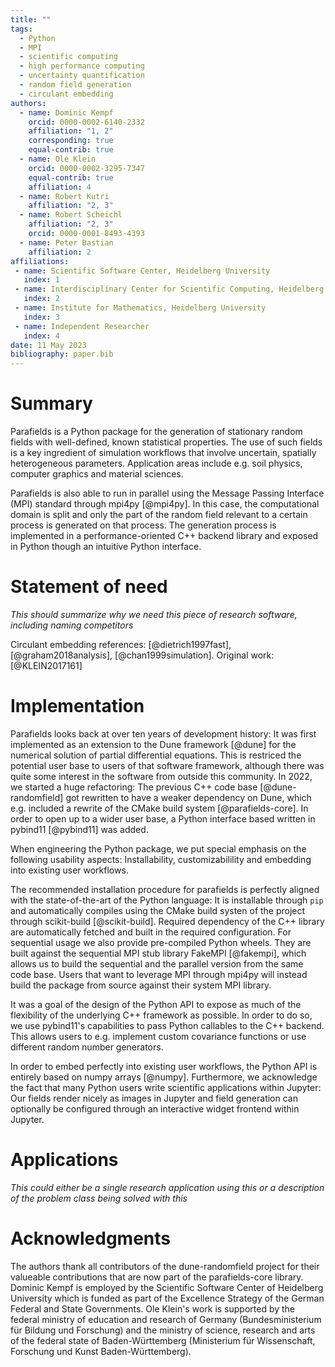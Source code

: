 ```yaml
---
title: ""
tags:
  - Python
  - MPI
  - scientific computing
  - high performance computing
  - uncertainty quantification
  - random field generation
  - circulant embedding
authors:
  - name: Dominic Kempf
    orcid: 0000-0002-6140-2332
    affiliation: "1, 2"
    corresponding: true
    equal-contrib: true
  - name: Ole Klein
    orcid: 0000-0002-3295-7347
    equal-contrib: true
    affiliation: 4
  - name: Robert Kutri
    affiliation: "2, 3"
  - name: Robert Scheichl
    affiliation: "2, 3"
    orcid: 0000-0001-8493-4393
  - name: Peter Bastian
    affiliation: 2
affiliations:
 - name: Scientific Software Center, Heidelberg University
   index: 1
 - name: Interdisciplinary Center for Scientific Computing, Heidelberg University
   index: 2
 - name: Institute for Mathematics, Heidelberg University
   index: 3
 - name: Independent Researcher
   index: 4
date: 11 May 2023
bibliography: paper.bib
---
```


# Summary

Parafields is a Python package for the generation of stationary random fields
with well-defined, known statistical properties. The use of such fields is a key ingredient of simulation
workflows that involve uncertain, spatially heterogeneous parameters. Application areas include
e.g. soil physics, computer graphics and material sciences.

Parafields is also able to run in parallel using the Message Passing Interface (MPI) standard through mpi4py [@mpi4py].
In this case, the computational domain is split and only the part of the random field relevant
to a certain process is generated on that process. The generation process is implemented in a performance-oriented
C++ backend library and exposed in Python though an intuitive Python interface.

# Statement of need

*This should summarize why we need this piece of research software, including naming competitors*

Circulant embedding references: [@dietrich1997fast], [@graham2018analysis], [@chan1999simulation].
Original work: [@KLEIN2017161]

# Implementation

Parafields looks back at over ten years of development history: It was first implemented as an extension to the
Dune framework [@dune] for the numerical solution of partial differential equations. This is restriced the potential
user base to users of that software framework, although there was quite some interest in the software from outside this community.
In 2022, we started a huge refactoring: The previous C++ code base [@dune-randomfield] got rewritten to have a weaker dependency on Dune, which
e.g. included a rewrite of the CMake build system [@parafields-core]. In order to open up to a wider user base, a Python interface based written in pybind11 [@pybind11] was added.

When engineering the Python package, we put special emphasis on the following usability aspects: Installability, customizabilility and embedding into existing user workflows.

The recommended installation procedure for parafields is perfectly aligned with the state-of-the-art of the Python language: It is installable through `pip` and automatically compiles using the CMake build systen of the project through scikit-build [@scikit-build]. Required dependency of the C++ library are automatically fetched and built in the required configuration. For sequential usage we also provide
pre-compiled Python wheels. They are built against the sequential MPI stub library FakeMPI [@fakempi], which allows us to build the sequential and the parallel version from the same code base. Users that want to leverage MPI through mpi4py will instead build the package from source against their system MPI library.

It was a goal of the design of the Python API to expose as much of the flexibility of the underlying C++ framework as possible.
In order to do so, we use pybind11's capabilities to pass Python callables to the C++ backend.
This allows users to e.g. implement custom covariance functions or use different random number generators.

In order to embed perfectly into existing user workflows, the Python API is entirely based on numpy arrays [@numpy].
Furthermore, we acknowledge the fact that many Python users write scientific applications within Jupyter: Our fields render nicely as images in Jupyter and field generation can optionally be configured
through an interactive widget frontend within Jupyter.

# Applications

*This could either be a single research application using this or a description of the problem class being solved with this*

# Acknowledgments

The authors thank all contributors of the dune-randomfield project for their valueable contributions that are now part of the parafields-core library.
Dominic Kempf is employed by the Scientific Software Center of Heidelberg University which is funded as part of the Excellence Strategy of the German Federal and State Governments.
Ole Klein's work is supported by the federal ministry of education and research
of Germany (Bundesministerium für Bildung und Forschung) and the ministry of science, research
and arts of the federal state of Baden-Württemberg (Ministerium für Wissenschaft, Forschung und Kunst Baden-Württemberg).
